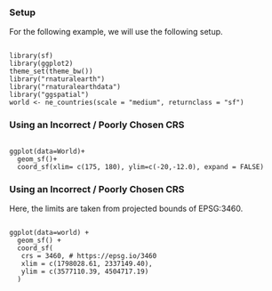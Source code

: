 ### Setup
For the following example, we will use the following setup.
<pre><code>
library(sf)
library(ggplot2)
theme_set(theme_bw())
library("rnaturalearth")
library("rnaturalearthdata")
library("ggspatial")
world <- ne_countries(scale = "medium", returnclass = "sf")
</code></pre>


### Using an Incorrect / Poorly Chosen CRS

<pre><code>
ggplot(data=World)+
  geom_sf()+
  coord_sf(xlim= c(175, 180), ylim=c(-20,-12.0), expand = FALSE)
</code></pre>

### Using an Incorrect / Poorly Chosen CRS

Here, the limits are taken from projected bounds of EPSG:3460.

<pre><code>
ggplot(data=world) +
  geom_sf() +
  coord_sf(
   crs = 3460, # https://epsg.io/3460
   xlim = c(1798028.61, 2337149.40), 
   ylim = c(3577110.39, 4504717.19) 
  )
</code></pre>
